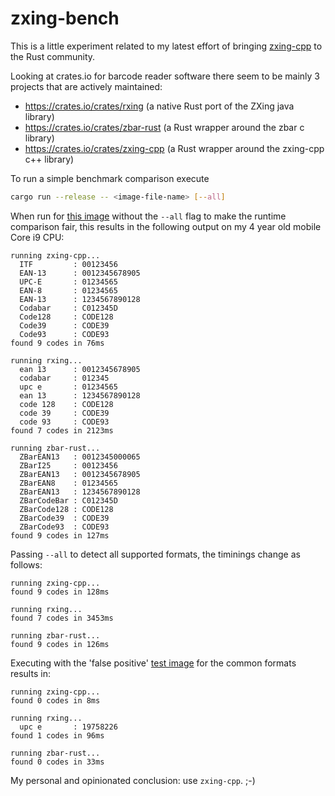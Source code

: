 # zxing-bench

This is a little experiment related to my latest effort of bringing [zxing-cpp](https://github.com/zxing-cpp/zxing-cpp) to the Rust community.

Looking at crates.io for barcode reader software there seem to be mainly 3 projects that are actively maintained:
 * https://crates.io/crates/rxing (a native Rust port of the ZXing java library)
 * https://crates.io/crates/zbar-rust (a Rust wrapper around the zbar c library)
 * https://crates.io/crates/zxing-cpp (a Rust wrapper around the zxing-cpp c++ library)

 To run a simple benchmark comparison execute
 ```sh
 cargo run --release -- <image-file-name> [--all]
 ```

When run for [this image](https://user-images.githubusercontent.com/15202578/170050507-1f10f0ef-82ca-4e14-a2d2-4b288ec54809.png) without the `--all` flag to make the runtime comparison fair, this results in the following output on my 4 year old mobile Core i9 CPU:

```
running zxing-cpp...
  ITF         : 00123456
  EAN-13      : 0012345678905
  UPC-E       : 01234565
  EAN-8       : 01234565
  EAN-13      : 1234567890128
  Codabar     : C012345D
  Code128     : CODE128
  Code39      : CODE39
  Code93      : CODE93
found 9 codes in 76ms

running rxing...
  ean 13      : 0012345678905
  codabar     : 012345
  upc e       : 01234565
  ean 13      : 1234567890128
  code 128    : CODE128
  code 39     : CODE39
  code 93     : CODE93
found 7 codes in 2123ms

running zbar-rust...
  ZBarEAN13   : 0012345000065
  ZBarI25     : 00123456
  ZBarEAN13   : 0012345678905
  ZBarEAN8    : 01234565
  ZBarEAN13   : 1234567890128
  ZBarCodeBar : C012345D
  ZBarCode128 : CODE128
  ZBarCode39  : CODE39
  ZBarCode93  : CODE93
found 9 codes in 127ms
```

Passing `--all` to detect all supported formats, the timinings change as follows:

```
running zxing-cpp...
found 9 codes in 128ms

running rxing...
found 7 codes in 3453ms

running zbar-rust...
found 9 codes in 126ms
```

Executing with the 'false positive' [test image](https://github.com/zxing-cpp/zxing-cpp/blob/master/test/samples/falsepositives-1/16.png) for the common formats results in:

```
running zxing-cpp...
found 0 codes in 8ms

running rxing...
  upc e       : 19758226
found 1 codes in 96ms

running zbar-rust...
found 0 codes in 33ms
```

My personal and opinionated conclusion: use `zxing-cpp`. ;-)